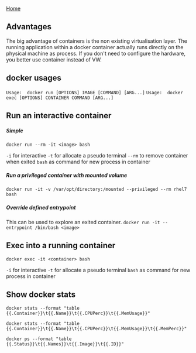 [Home](/)

## Advantages
The big advantage of containers is the non existing virtualisation layer. The running application within a docker container actually runs directly on the physical machine as process.
If you don't need to configure the hardware, you better use container instead of VW. 

## docker usages
```Usage:  docker run [OPTIONS] IMAGE [COMMAND] [ARG...]```
```Usage:  docker exec [OPTIONS] CONTAINER COMMAND [ARG...]```

## Run an interactive container

##### Simple
```docker run --rm -it <image> bash```

```-i``` for interactive 
```-t``` for allocate a pseudo terminal
```--rm``` to remove container when exited 
```bash``` as command for new process in container 

##### Run a privileged container with mounted volume
```docker run -it -v /var/opt/directory:/mounted --privileged --rm rhel7 bash```

##### Override defined entrypoint
This can be used to explore an exited container.
```docker run -it --entrypoint /bin/bash <image>```

## Exec into a running container
```docker exec -it <container> bash```

```-i``` for interactive 
```-t``` for allocate a pseudo terminal 
```bash``` as command for new process in container  


## Show docker stats
```docker stats --format "table {{.Container}}\t{{.Name}}\t{{.CPUPerc}}\t{{.MemUsage}}"```

```docker stats --format "table {{.Container}}\t{{.Name}}\t{{.CPUPerc}}\t{{.MemUsage}}\t{{.MemPerc}}"```

```docker ps --format "table {{.Status}}\t{{.Names}}\t{{.Image}}\t{{.ID}}"```
